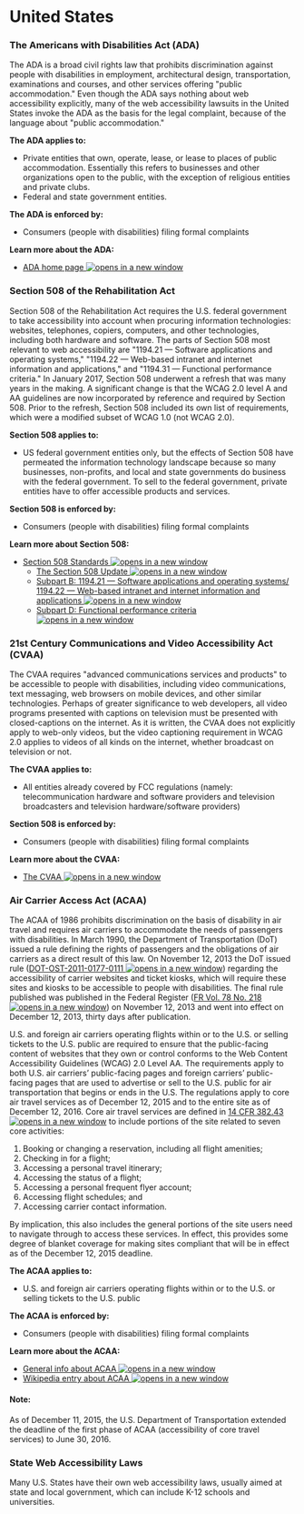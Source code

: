 # United States

### The Americans with Disabilities Act (ADA)

The ADA is a broad civil rights law that prohibits discrimination against people with disabilities in employment, architectural design, transportation, examinations and courses, and other services offering "public accommodation." Even though the ADA says nothing about web accessibility explicitly, many of the web accessibility lawsuits in the United States invoke the ADA as the basis for the legal complaint, because of the language about "public accommodation."

**The ADA applies to:**&#x20;

* Private entities that own, operate, lease, or lease to places of public accommodation. Essentially this refers to businesses and other organizations open to the public, with the exception of religious entities and private clubs.
* Federal and state government entities.

**The ADA is enforced by:**

* Consumers (people with disabilities) filing formal complaints

**Learn more about the ADA:**

* [ADA home page ![opens in a new window](https://dequeuniversity.com/assets/images/template/courses2014/new-window.png)](http://www.ada.gov/)

### Section 508 of the Rehabilitation Act

Section 508 of the Rehabilitation Act requires the U.S. federal government to take accessibility into account when procuring information technologies: websites, telephones, copiers, computers, and other technologies, including both hardware and software. The parts of Section 508 most relevant to web accessibility are "1194.21 — Software applications and operating systems," "1194.22 — Web-based intranet and internet information and applications," and "1194.31 — Functional performance criteria." In January 2017, Section 508 underwent a refresh that was many years in the making. A significant change is that the WCAG 2.0 level A and AA guidelines are now incorporated by reference and required by Section 508. Prior to the refresh, Section 508 included its own list of requirements, which were a modified subset of WCAG 1.0 (not WCAG 2.0).

**Section 508 applies to:**

* US federal government entities only, but the effects of Section 508 have permeated the information technology landscape because so many businesses, non-profits, and local and state governments do business with the federal government. To sell to the federal government, private entities have to offer accessible products and services.

**Section 508 is enforced by:**

* Consumers (people with disabilities) filing formal complaints

**Learn more about Section 508:**

* [Section 508 Standards ![opens in a new window](https://dequeuniversity.com/assets/images/template/courses2014/new-window.png)](https://www.section508.gov/)
  * [The Section 508 Update ![opens in a new window](https://dequeuniversity.com/assets/images/template/courses2014/new-window.png)](https://www.section508.gov/node/493)
  * [Subpart B: 1194.21 — Software applications and operating systems/ 1194.22 — Web-based intranet and internet information and applications ![opens in a new window](https://dequeuniversity.com/assets/images/template/courses2014/new-window.png)](https://www.access-board.gov/guidelines-and-standards/communications-and-it/about-the-section-508-standards/section-508-standards#subpart_b)
  * [Subpart D: Functional performance criteria ![opens in a new window](https://dequeuniversity.com/assets/images/template/courses2014/new-window.png)](http://www.access-board.gov/guidelines-and-standards/communications-and-it/about-the-section-508-standards/section-508-standards#subpart_c)

### 21st Century Communications and Video Accessibility Act (CVAA)

The CVAA requires "advanced communications services and products" to be accessible to people with disabilities, including video communications, text messaging, web browsers on mobile devices, and other similar technologies. Perhaps of greater significance to web developers, all video programs presented with captions on television must be presented with closed-captions on the internet. As it is written, the CVAA does not explicitly apply to web-only videos, but the video captioning requirement in WCAG 2.0 applies to videos of all kinds on the internet, whether broadcast on television or not.

**The CVAA applies to:**

* All entities already covered by FCC regulations (namely: telecommunication hardware and software providers and television broadcasters and television hardware/software providers)

**Section 508 is enforced by:**

* Consumers (people with disabilities) filing formal complaints

**Learn more about the CVAA:**

* [The CVAA ![opens in a new window](https://dequeuniversity.com/assets/images/template/courses2014/new-window.png)](http://www.fcc.gov/guides/21st-century-communications-and-video-accessibility-act-2010)

### Air Carrier Access Act (ACAA)

The ACAA of 1986 prohibits discrimination on the basis of disability in air travel and requires air carriers to accommodate the needs of passengers with disabilities. In March 1990, the Department of Transportation (DoT) issued a rule defining the rights of passengers and the obligations of air carriers as a direct result of this law. On November 12, 2013 the DoT issued rule ([DOT-OST-2011-0177-0111 ![opens in a new window](https://dequeuniversity.com/assets/images/template/courses2014/new-window.png)](http://www.regulations.gov/#!documentDetail;D=DOT-OST-2011-0177-0111)) regarding the accessibility of carrier websites and ticket kiosks, which will require these sites and kiosks to be accessible to people with disabilities. The final rule published was published in the Federal Register ([FR Vol. 78 No. 218 ![opens in a new window](https://dequeuniversity.com/assets/images/template/courses2014/new-window.png)](http://www.gpo.gov/fdsys/pkg/FR-2013-11-12/pdf/2013-26749.pdf)) on November 12, 2013 and went into effect on December 12, 2013, thirty days after publication.&#x20;

U.S. and foreign air carriers operating flights within or to the U.S. or selling tickets to the U.S. public are required to ensure that the public-facing content of websites that they own or control conforms to the Web Content Accessibility Guidelines (WCAG) 2.0 Level AA. The requirements apply to both U.S. air carriers’ public-facing pages and foreign carriers’ public-facing pages that are used to advertise or sell to the U.S. public for air transportation that begins or ends in the U.S. The regulations apply to core air travel services as of December 12, 2015 and to the entire site as of December 12, 2016. Core air travel services are defined in [14 CFR 382.43 ![opens in a new window](https://dequeuniversity.com/assets/images/template/courses2014/new-window.png)](http://www.ecfr.gov/cgi-bin/text-idx?SID=7cf314f3946fa4efd60bb82e0b62150e\&node=pt14.4.382\&rgn=div5#se14.4.382_143) to include portions of the site related to seven core activities:

1. Booking or changing a reservation, including all flight amenities;
2. Checking in for a flight;
3. Accessing a personal travel itinerary;
4. Accessing the status of a flight;
5. Accessing a personal frequent flyer account;
6. Accessing flight schedules; and
7. Accessing carrier contact information.

By implication, this also includes the general portions of the site users need to navigate through to access these services. In effect, this provides some degree of blanket coverage for making sites compliant that will be in effect as of the December 12, 2015 deadline.

**The ACAA applies to:**

* U.S. and foreign air carriers operating flights within or to the U.S. or selling tickets to the U.S. public&#x20;

**The ACAA is enforced by:**&#x20;

* Consumers (people with disabilities) filing formal complaints

**Learn more about the ACAA:**

* [General info about ACAA ![opens in a new window](https://dequeuniversity.com/assets/images/template/courses2014/new-window.png)](http://airconsumer.ost.dot.gov/ACAAcomplaint.htm)
* [Wikipedia entry about ACAA ![opens in a new window](https://dequeuniversity.com/assets/images/template/courses2014/new-window.png)](https://en.wikipedia.org/wiki/Air_Carrier_Access_Act)

#### Note:

As of December 11, 2015, the U.S. Department of Transportation extended the deadline of the first phase of ACAA (accessibility of core travel services) to June 30, 2016.

### State Web Accessibility Laws

Many U.S. States have their own web accessibility laws, usually aimed at state and local government, which can include K-12 schools and universities.
